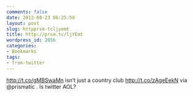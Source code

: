 ```yaml
---
comments: false
date: 2012-08-23 06:25:59
layout: post
slug: httpprsm-tcljyemt
title: http://prsm.tc/ljYEmt
wordpress_id: 2856
categories:
- Bookmarks
tags:
- from-twitter
---
```


http://t.co/gMBSwaMn isn’t just a country club http://t.co/zAgeEekN via @prismatic . Is twitter AOL?
